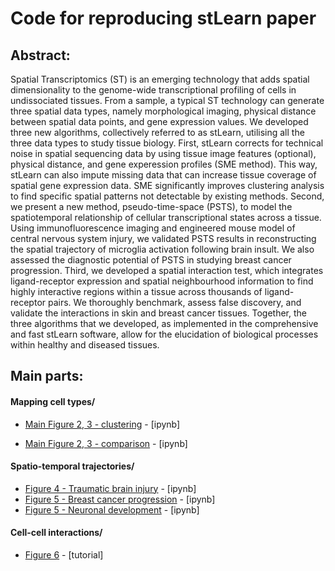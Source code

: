 # Code for reproducing stLearn paper

## Abstract: 
Spatial Transcriptomics (ST) is an emerging technology that adds spatial dimensionality to the genome-wide transcriptional profiling of cells in undissociated tissues. From a sample, a typical ST technology can generate three spatial data types, namely morphological imaging, physical distance between spatial data points, and gene expression values. We developed three new algorithms, collectively referred to as stLearn, utilising all the three data types to study tissue biology. First, stLearn corrects for technical noise in spatial sequencing data by using tissue image features (optional), physical distance, and gene experession profiles (SME method). This way, stLearn can also impute missing data that can increase tissue coverage of spatial gene expression data. SME significantly improves clustering analysis to find specific spatial patterns not detectable by existing methods. Second, we present a new method, pseudo-time-space (PSTS), to model the spatiotemporal relationship of cellular transcriptional states across a tissue. Using immunofluorescence imaging and engineered mouse model of central nervous system injury, we validated PSTS results in reconstructing the spatial trajectory of microglia activation following brain insult. We also assessed the diagnostic potential of PSTS in studying breast cancer progression. Third, we developed a spatial interaction test, which integrates ligand-receptor expression and spatial neighbourhood information to find highly interactive regions within a tissue across thousands of ligand-receptor pairs. We thoroughly benchmark, assess false discovery, and validate the interactions in skin and breast cancer tissues. Together, the three algorithms that we developed, as implemented in the comprehensive and fast stLearn software, allow for the elucidation of biological processes within healthy and diseased tissues.
 
## Main parts:
 
####   Mapping cell types/

- [Main Figure 2, 3 - clustering](https://github.com/BiomedicalMachineLearning/stlearn_manuscript/blob/main/Figure2/stSME_clustering.ipynb) - [ipynb]

- [Main Figure 2, 3 - comparison](https://github.com/BiomedicalMachineLearning/stlearn_manuscript/blob/main/Figure2/stSME_comparison.ipynb) - [ipynb]

####  Spatio-temporal trajectories/
                    
- [Figure 4 - Traumatic brain injury](https://github.com/BiomedicalMachineLearning/stlearn_manuscript/blob/main/Main_figure4_and_TBI_related_SupFig_/TBI_related_fig.ipynb) - [ipynb]
- [Figure 5 - Breast cancer progression](https://github.com/BiomedicalMachineLearning/stlearn_manuscript/blob/main/FigS9-10-11-BCBArelated/PSTS_tutorial.ipynb) - [ipynb]
- [Figure 5 - Neuronal development](https://github.com/BiomedicalMachineLearning/stlearn_manuscript/blob/main/FigS12-Embryo/PSTS_Embryo.ipynb) - [ipynb]

####  Cell-cell interactions/

- [Figure 6](https://github.com/BiomedicalMachineLearning/stlearn_manuscript/tree/main/mainfigCCI_newCCISupps) - [tutorial]

